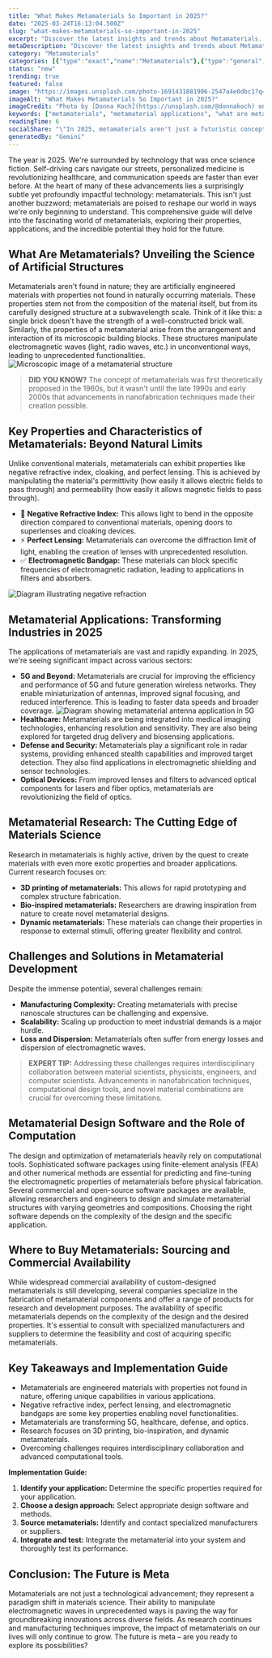 ```yaml
---
title: "What Makes Metamaterials So Important in 2025?"
date: "2025-03-24T16:13:04.500Z"
slug: "what-makes-metamaterials-so-important-in-2025"
excerpt: "Discover the latest insights and trends about Metamaterials. This comprehensive guide covers everything you need to know about Metamaterials in 2025."
metaDescription: "Discover the latest insights and trends about Metamaterials. This comprehensive guide covers everything you need to know about Metamaterials in 2025."
category: "Metamaterials"
categories: [{"type":"exact","name":"Metamaterials"},{"type":"general","name":"Physics"},{"type":"medium","name":"Electromagnetism"},{"type":"specific","name":"Optical Devices"},{"type":"niche","name":"Plasmonics"}]
status: "new"
trending: true
featured: false
image: "https://images.unsplash.com/photo-1691431881906-2547a4e0dbc1?q=85&w=1200&fit=max&fm=webp&auto=compress"
imageAlt: "What Makes Metamaterials So Important in 2025?"
imageCredit: "Photo by [Donna Koch](https://unsplash.com/@donnakoch) on Unsplash"
keywords: ["metamaterials", "metamaterial applications", "what are metamaterials", "metamaterial properties", "buy metamaterials", "metamaterial research", "metamaterials for 5g", "electromagnetic metamaterials", "metamaterial design software", "negative refractive index metamaterials"]
readingTime: 6
socialShare: "\"In 2025, metamaterials aren't just a futuristic concept – they're shaping our reality, from faster 5G to revolutionary medical technologies.  Their potential is only beginning to be unlocked.\""
generatedBy: "Gemini"
---
```




The year is 2025.  We're surrounded by technology that was once science fiction.  Self-driving cars navigate our streets, personalized medicine is revolutionizing healthcare, and communication speeds are faster than ever before.  At the heart of many of these advancements lies a surprisingly subtle yet profoundly impactful technology: metamaterials.  This isn't just another buzzword; metamaterials are poised to reshape our world in ways we're only beginning to understand. This comprehensive guide will delve into the fascinating world of metamaterials, exploring their properties, applications, and the incredible potential they hold for the future.

## What Are Metamaterials?  Unveiling the Science of Artificial Structures

Metamaterials aren't found in nature; they are artificially engineered materials with properties not found in naturally occurring materials.  These properties stem not from the composition of the material itself, but from its carefully designed structure at a subwavelength scale. Think of it like this: a single brick doesn't have the strength of a well-constructed brick wall. Similarly, the properties of a metamaterial arise from the arrangement and interaction of its microscopic building blocks.  These structures manipulate electromagnetic waves (light, radio waves, etc.) in unconventional ways, leading to unprecedented functionalities. ![Microscopic image of a metamaterial structure](https://images.unsplash.com/photo-1451187580459-43490279c0fa?q=85&w=1200&fit=max&fm=webp&auto=compress)

> **DID YOU KNOW?** The concept of metamaterials was first theoretically proposed in the 1960s, but it wasn't until the late 1990s and early 2000s that advancements in nanofabrication techniques made their creation possible.

## Key Properties and Characteristics of Metamaterials: Beyond Natural Limits

Unlike conventional materials, metamaterials can exhibit properties like negative refractive index, cloaking, and perfect lensing.  This is achieved by manipulating the material's permittivity (how easily it allows electric fields to pass through) and permeability (how easily it allows magnetic fields to pass through).

* 🔑 **Negative Refractive Index:** This allows light to bend in the opposite direction compared to conventional materials, opening doors to superlenses and cloaking devices.
* ⚡ **Perfect Lensing:**  Metamaterials can overcome the diffraction limit of light, enabling the creation of lenses with unprecedented resolution.
* ✅ **Electromagnetic Bandgap:**  These materials can block specific frequencies of electromagnetic radiation, leading to applications in filters and absorbers.

![Diagram illustrating negative refraction](https://images.unsplash.com/photo-1484417894907-623942c8ee29?q=85&w=1200&fit=max&fm=webp&auto=compress)

## Metamaterial Applications: Transforming Industries in 2025

The applications of metamaterials are vast and rapidly expanding.  In 2025, we're seeing significant impact across various sectors:

* **5G and Beyond:** Metamaterials are crucial for improving the efficiency and performance of 5G and future generation wireless networks. They enable miniaturization of antennas, improved signal focusing, and reduced interference.  This is leading to faster data speeds and broader coverage.  ![Diagram showing metamaterial antenna application in 5G](https://images.unsplash.com/photo-1517976487492-5750f3195933?q=85&w=1200&fit=max&fm=webp&auto=compress)
* **Healthcare:**  Metamaterials are being integrated into medical imaging technologies, enhancing resolution and sensitivity.  They are also being explored for targeted drug delivery and biosensing applications.
* **Defense and Security:**  Metamaterials play a significant role in radar systems, providing enhanced stealth capabilities and improved target detection.  They also find applications in electromagnetic shielding and sensor technologies.
* **Optical Devices:**  From improved lenses and filters to advanced optical components for lasers and fiber optics, metamaterials are revolutionizing the field of optics.

## Metamaterial Research: The Cutting Edge of Materials Science

Research in metamaterials is highly active, driven by the quest to create materials with even more exotic properties and broader applications. Current research focuses on:

* **3D printing of metamaterials:**  This allows for rapid prototyping and complex structure fabrication.
* **Bio-inspired metamaterials:**  Researchers are drawing inspiration from nature to create novel metamaterial designs.
* **Dynamic metamaterials:**  These materials can change their properties in response to external stimuli, offering greater flexibility and control.



## Challenges and Solutions in Metamaterial Development

Despite the immense potential, several challenges remain:

* **Manufacturing Complexity:**  Creating metamaterials with precise nanoscale structures can be challenging and expensive.
* **Scalability:**  Scaling up production to meet industrial demands is a major hurdle.
* **Loss and Dispersion:**  Metamaterials often suffer from energy losses and dispersion of electromagnetic waves.

> **EXPERT TIP:**  Addressing these challenges requires interdisciplinary collaboration between material scientists, physicists, engineers, and computer scientists.  Advancements in nanofabrication techniques, computational design tools, and novel material combinations are crucial for overcoming these limitations.

##  Metamaterial Design Software and the Role of Computation

The design and optimization of metamaterials heavily rely on computational tools.  Sophisticated software packages using finite-element analysis (FEA) and other numerical methods are essential for predicting and fine-tuning the electromagnetic properties of metamaterials before physical fabrication.  Several commercial and open-source software packages are available, allowing researchers and engineers to design and simulate metamaterial structures with varying geometries and compositions.  Choosing the right software depends on the complexity of the design and the specific application.

## Where to Buy Metamaterials: Sourcing and Commercial Availability

While widespread commercial availability of custom-designed metamaterials is still developing, several companies specialize in the fabrication of metamaterial components and offer a range of products for research and development purposes.  The availability of specific metamaterials depends on the complexity of the design and the desired properties.  It's essential to consult with specialized manufacturers and suppliers to determine the feasibility and cost of acquiring specific metamaterials.

## Key Takeaways and Implementation Guide

* Metamaterials are engineered materials with properties not found in nature, offering unique capabilities in various applications.
* Negative refractive index, perfect lensing, and electromagnetic bandgaps are some key properties enabling novel functionalities.
*  Metamaterials are transforming 5G, healthcare, defense, and optics.
*  Research focuses on 3D printing, bio-inspiration, and dynamic metamaterials.
*  Overcoming challenges requires interdisciplinary collaboration and advanced computational tools.

**Implementation Guide:**

1. **Identify your application:** Determine the specific properties required for your application.
2. **Choose a design approach:** Select appropriate design software and methods.
3. **Source metamaterials:**  Identify and contact specialized manufacturers or suppliers.
4. **Integrate and test:**  Integrate the metamaterial into your system and thoroughly test its performance.

## Conclusion:  The Future is Meta

Metamaterials are not just a technological advancement; they represent a paradigm shift in materials science.  Their ability to manipulate electromagnetic waves in unprecedented ways is paving the way for groundbreaking innovations across diverse fields.  As research continues and manufacturing techniques improve, the impact of metamaterials on our lives will only continue to grow.  The future is meta – are you ready to explore its possibilities?

